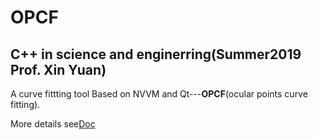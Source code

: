 # OPCF

## C++ in science and enginerring(Summer2019 Prof. Xin Yuan) 

A curve fittting tool Based on NVVM and Qt---**OPCF**(ocular points curve fitting).

More details see[Doc](https://github.com/Yao-Shao/Experiment/blob/master/Doc/%E7%9B%B4%E8%A7%82%E8%AE%BE%E7%82%B9%E6%9B%B2%E7%BA%BF%E6%8B%9F%E5%90%88%E6%80%BB%E6%8A%A5%E5%91%8A.md)

